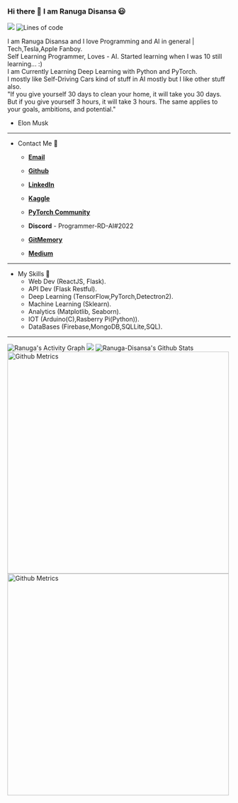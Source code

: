 ### Hi there 👋 I am Ranuga Disansa 😃

![](https://komarev.com/ghpvc/?username=Programmer-RD-AI&color=gray)
![Lines of code](https://img.shields.io/tokei/lines/github/linkinsunil/linkinsunil.github.io?label=lines-of-code)

I am Ranuga Disansa and I love Programming and AI in general | Tech,Tesla,Apple Fanboy.
<br>
Self Learning Programmer, Loves - AI. Started learning when I was 10 still learning... :)
<br>
I am Currently Learning Deep Learning with Python and PyTorch.
<br>
I mostly like Self-Driving Cars kind of stuff in AI mostly but I like other stuff also.
<br>
"If you give yourself 30 days to clean your home, it will take you 30 days. But if you give yourself 3 hours, it will take 3 hours. The same applies to your goals, ambitions, and potential."
- Elon Musk
<hr>

- Contact Me 💬
  
  - [**Email**](go2ranuga@gmail.com)
  
  - [**Github**](https://github.com/Programmer-RD-AI)
  
  - [**LinkedIn**](https://www.linkedin.com/in/ranuga-disansa-gamage-94a7671b2/)

  - [**Kaggle**](https://www.kaggle.com/ranugadisansagamage)

  - [**PyTorch Community**](https://discuss.pytorch.org/u/programmer-rd-ai/summary)

  - **Discord** - Programmer-RD-AI#2022

  - [**GitMemory**](https://githubmemory.com/@Programmer-RD-AI)
  
  - [**Medium**](https://medium.com/@Programmer-RD-AI)
  
<hr>

- My Skills 💼 
  - Web Dev (ReactJS, Flask).
  - API Dev (Flask Restful).
  - Deep Learning (TensorFlow,PyTorch,Detectron2).
  - Machine Learning (Sklearn).
  - Analytics (Matplotlib, Seaborn).
  - IOT (Arduino(C),Rasberry Pi(Python)).
  - DataBases (Firebase,MongoDB,SQLLite,SQL).

<hr>
<img alt="Ranuga's Activity Graph" src="https://activity-graph.herokuapp.com/graph?username=Programmer-RD-AI&bg_color=0D1117&color=eca15b&line=eca15b" />
<img src="https://github-readme-stats.vercel.app/api/top-langs/?username=Programmer-RD-AI" />
<img src="https://github-readme-stats.vercel.app/api?username=Programmer-RD-AI&show_icons=true&hide_border=false" alt="Ranuga-Disansa's Github Stats">
<img width="500" src="https://metrics.lecoq.io/Programmer-RD-AI" alt="Github Metrics">         
<img width="500" src="http://github-readme-streak-stats.herokuapp.com?user=Programmer-RD-AI&theme=dark&date_format=M%20j%5B%2C%20Y%5D" alt="Github Metrics">

